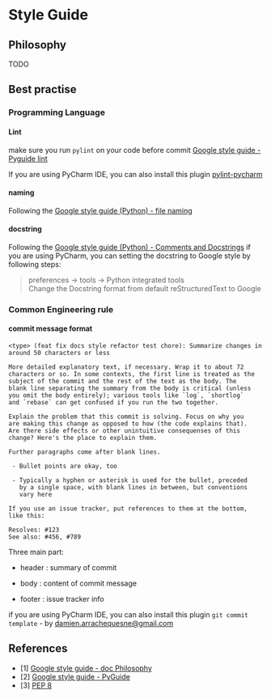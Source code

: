 # Style Guide


## Philosophy

TODO

## Best practise 

### Programming Language

#### Lint

make sure you run `pylint` on your code before commit
[Google style guide - Pyguide lint](https://google.github.io/styleguide/pyguide.html#21-lint)

If you are using PyCharm IDE, you can also install this plugin [pylint-pycharm](https://github.com/leinardi/pylint-pycharm) 

#### naming

Following the [Google style guide (Python) - file naming](http://google.github.io/styleguide/pyguide.html#3163-file-naming)


#### docstring

Following the [Google style guide (Python) - Comments and Docstrings](https://github.com/google/styleguide/blob/gh-pages/pyguide.md#38-comments-and-docstrings)
if you are using PyCharm, you can setting the docstring to Google style by following steps:  

> preferences -> tools -> Python integrated tools  
> Change the Docstring format from default reStructuredText to Google 


### Common Engineering rule

#### commit message format

```text
<type> (feat fix docs style refactor test chore): Summarize changes in around 50 characters or less

More detailed explanatory text, if necessary. Wrap it to about 72
characters or so. In some contexts, the first line is treated as the
subject of the commit and the rest of the text as the body. The
blank line separating the summary from the body is critical (unless
you omit the body entirely); various tools like `log`, `shortlog`
and `rebase` can get confused if you run the two together.

Explain the problem that this commit is solving. Focus on why you
are making this change as opposed to how (the code explains that).
Are there side effects or other unintuitive consequenses of this
change? Here's the place to explain them.

Further paragraphs come after blank lines.

 - Bullet points are okay, too

 - Typically a hyphen or asterisk is used for the bullet, preceded
   by a single space, with blank lines in between, but conventions
   vary here

If you use an issue tracker, put references to them at the bottom,
like this:

Resolves: #123
See also: #456, #789

```

Three main part:  

* header : <type> summary of commit

* body : content of commit message

* footer : issue tracker info


if you are using PyCharm IDE, you can also install this plugin `git commit template` - by damien.arrachequesne@gmail.com

## References

- [1] [Google style guide - doc Philosophy](https://github.com/google/styleguide/blob/gh-pages/docguide/philosophy.md)
- [2] [Google style guide - PyGuide](https://google.github.io/styleguide/pyguide.html)
- [3] [PEP 8](https://www.python.org/dev/peps/pep-0008/)
